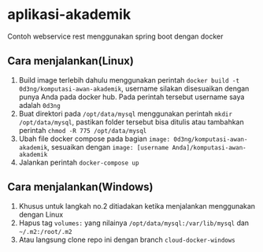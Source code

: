 # aplikasi-akademik
Contoh webservice rest menggunakan spring boot dengan docker

## Cara menjalankan(Linux)
1. Build image terlebih dahulu menggunakan perintah `docker build -t 0d3ng/komputasi-awan-akademik`, username silakan disesuaikan dengan punya Anda pada docker hub. Pada perintah tersebut username saya adalah `0d3ng`
2. Buat direktori pada `/opt/data/mysql` menggunakan perintah `mkdir /opt/data/mysql`, pastikan folder tersebut bisa ditulis atau tambahkan perintah `chmod -R 775 /opt/data/mysql`
3. Ubah file docker compose pada bagian `image: 0d3ng/komputasi-awan-akademik`, sesuaikan dengan `image: [username Anda]/komputasi-awan-akademik`
4. Jalankan perintah `docker-compose up`

## Cara menjalankan(Windows)
1. Khusus untuk langkah no.2 ditiadakan ketika menjalankan menggunakan dengan Linux
2. Hapus tag `volumes:` yang nilainya `/opt/data/mysql:/var/lib/mysql` dan `~/.m2:/root/.m2`
3. Atau langsung clone repo ini dengan branch `cloud-docker-windows`
